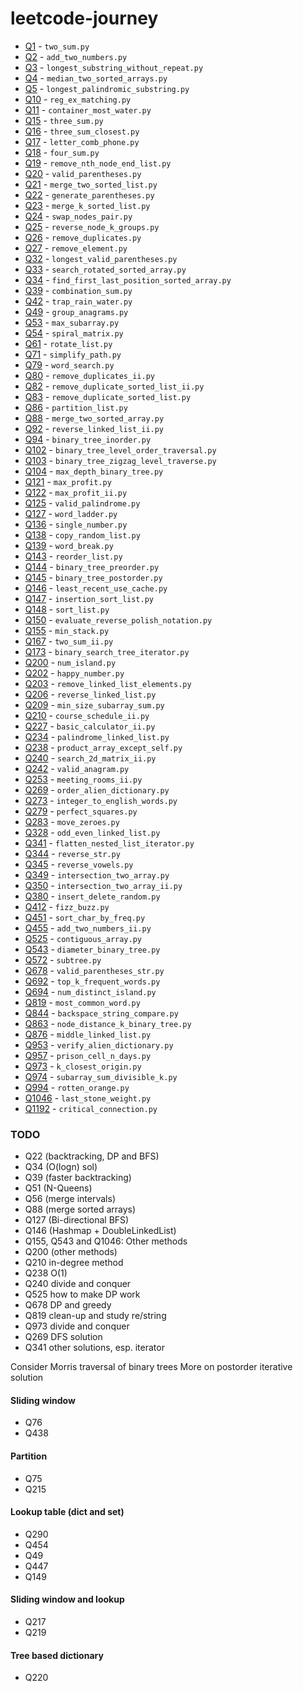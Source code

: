 # leetcode-journey

- [Q1](https://leetcode.com/problems/two-sum/) - `two_sum.py`
- [Q2](https://leetcode.com/problems/add-two-numbers) - `add_two_numbers.py`
- [Q3](https://leetcode.com/problems/longest-substring-without-repeating-characters) - `longest_substring_without_repeat.py` 
- [Q4](https://leetcode.com/problems/median-of-two-sorted-arrays) - `median_two_sorted_arrays.py`
- [Q5](https://leetcode.com/problems/longest-palindromic-substring/) - `longest_palindromic_substring.py`
- [Q10](https://leetcode.com/problems/regular-expression-matching/) - `reg_ex_matching.py`
- [Q11](https://leetcode.com/problems/container-with-most-water/) - `container_most_water.py`
- [Q15](https://leetcode.com/problems/3sum/) - `three_sum.py`
- [Q16](https://leetcode.com/problems/3sum-closest/) - `three_sum_closest.py`
- [Q17](https://leetcode.com/problems/letter-combinations-of-a-phone-number/) - `letter_comb_phone.py`
- [Q18](https://leetcode.com/problems/4sum/) - `four_sum.py`
- [Q19](https://leetcode.com/problems/remove-nth-node-from-end-of-list/) - `remove_nth_node_end_list.py`
- [Q20](https://leetcode.com/problems/valid-parentheses/) - `valid_parentheses.py`
- [Q21](https://leetcode.com/problems/merge-two-sorted-lists/) - `merge_two_sorted_list.py`
- [Q22](https://leetcode.com/problems/generate-parentheses/) - `generate_parentheses.py`
- [Q23](https://leetcode.com/problems/merge-k-sorted-lists/) - `merge_k_sorted_list.py`
- [Q24](https://leetcode.com/problems/swap-nodes-in-pairs/) - `swap_nodes_pair.py`
- [Q25](https://leetcode.com/problems/reverse-nodes-in-k-group/) - `reverse_node_k_groups.py`
- [Q26](https://leetcode.com/problems/remove-duplicates-from-sorted-array/) - `remove_duplicates.py`
- [Q27](https://leetcode.com/problems/remove-element/) - `remove_element.py`
- [Q32](https://leetcode.com/problems/longest-valid-parentheses/) - `longest_valid_parentheses.py`
- [Q33](https://leetcode.com/problems/search-in-rotated-sorted-array/) - `search_rotated_sorted_array.py`
- [Q34](https://leetcode.com/problems/find-first-and-last-position-of-element-in-sorted-array/) - `find_first_last_position_sorted_array.py`
- [Q39](https://leetcode.com/problems/combination-sum/) - `combination_sum.py`
- [Q42](https://leetcode.com/problems/trapping-rain-water/) - `trap_rain_water.py`
- [Q49](https://leetcode.com/problems/group-anagrams/) - `group_anagrams.py`
- [Q53](https://leetcode.com/problems/maximum-subarray/) - `max_subarray.py`
- [Q54](https://leetcode.com/problems/spiral-matrix/) - `spiral_matrix.py`
- [Q61](https://leetcode.com/problems/rotate-list/) - `rotate_list.py`
- [Q71](https://leetcode.com/problems/simplify-path/) - `simplify_path.py`
- [Q79](https://leetcode.com/problems/word-search/) - `word_search.py`
- [Q80](https://leetcode.com/problems/remove-duplicates-from-sorted-array-ii/) - `remove_duplicates_ii.py`
- [Q82](https://leetcode.com/problems/remove-duplicates-from-sorted-list-ii/) - `remove_duplicate_sorted_list_ii.py`
- [Q83](https://leetcode.com/problems/remove-duplicates-from-sorted-list/) - `remove_duplicate_sorted_list.py`
- [Q86](https://leetcode.com/problems/partition-list/) - `partition_list.py`
- [Q88](https://leetcode.com/problems/merge-sorted-array/) - `merge_two_sorted_array.py`
- [Q92](https://leetcode.com/problems/reverse-linked-list-ii/) - `reverse_linked_list_ii.py`
- [Q94](https://leetcode.com/problems/binary-tree-inorder-traversal/) - `binary_tree_inorder.py`
- [Q102](https://leetcode.com/problems/binary-tree-level-order-traversal/) - `binary_tree_level_order_traversal.py`
- [Q103](https://leetcode.com/problems/binary-tree-zigzag-level-order-traversal/) - `binary_tree_zigzag_level_traverse.py`
- [Q104](https://leetcode.com/problems/maximum-depth-of-binary-tree/) - `max_depth_binary_tree.py`
- [Q121](https://leetcode.com/problems/best-time-to-buy-and-sell-stock/) - `max_profit.py`
- [Q122](https://leetcode.com/problems/best-time-to-buy-and-sell-stock-ii/) - `max_profit_ii.py`
- [Q125](https://leetcode.com/problems/valid-palindrome/) - `valid_palindrome.py`
- [Q127](https://leetcode.com/problems/word-ladder/) - `word_ladder.py`
- [Q136](https://leetcode.com/problems/single-number/) - `single_number.py`
- [Q138](https://leetcode.com/problems/copy-list-with-random-pointer/) - `copy_random_list.py`
- [Q139](https://leetcode.com/problems/word-break/) - `word_break.py`
- [Q143](https://leetcode.com/problems/reorder-list/) - `reorder_list.py`
- [Q144](https://leetcode.com/problems/binary-tree-preorder-traversal/) - `binary_tree_preorder.py`
- [Q145](https://leetcode.com/problems/binary-tree-postorder-traversal/) - `binary_tree_postorder.py`
- [Q146](https://leetcode.com/problems/lru-cache/) - `least_recent_use_cache.py`
- [Q147](https://leetcode.com/problems/insertion-sort-list/) - `insertion_sort_list.py`
- [Q148](https://leetcode.com/problems/sort-list/) - `sort_list.py`
- [Q150](https://leetcode.com/problems/evaluate-reverse-polish-notation/) - `evaluate_reverse_polish_notation.py`
- [Q155](https://leetcode.com/problems/min-stack/) - `min_stack.py`
- [Q167](https://leetcode.com/problems/two-sum-ii-input-array-is-sorted/) - `two_sum_ii.py`
- [Q173](https://leetcode.com/problems/binary-search-tree-iterator/) - `binary_search_tree_iterator.py`
- [Q200](https://leetcode.com/problems/number-of-islands/) - `num_island.py`
- [Q202](https://leetcode.com/problems/happy-number/) - `happy_number.py`
- [Q203](https://leetcode.com/problems/remove-linked-list-elements/) - `remove_linked_list_elements.py`
- [Q206](https://leetcode.com/problems/reverse-linked-list/) - `reverse_linked_list.py`
- [Q209](https://leetcode.com/problems/minimum-size-subarray-sum/) - `min_size_subarray_sum.py`
- [Q210](https://leetcode.com/problems/course-schedule-ii/) - `course_schedule_ii.py`
- [Q227](https://leetcode.com/problems/basic-calculator-ii/) - `basic_calculator_ii.py`
- [Q234](https://leetcode.com/problems/palindrome-linked-list/) - `palindrome_linked_list.py`
- [Q238](https://leetcode.com/problems/product-of-array-except-self/) - `product_array_except_self.py`
- [Q240](https://leetcode.com/problems/search-a-2d-matrix-ii/) - `search_2d_matrix_ii.py`
- [Q242](https://leetcode.com/problems/valid-anagram/) - `valid_anagram.py`
- [Q253](https://leetcode.com/problems/meeting-rooms-ii/) - `meeting_rooms_ii.py`
- [Q269](https://leetcode.com/problems/alien-dictionary/) - `order_alien_dictionary.py`
- [Q273](https://leetcode.com/problems/integer-to-english-words/) - `integer_to_english_words.py`
- [Q279](https://leetcode.com/problems/perfect-squares/) - `perfect_squares.py`
- [Q283](https://leetcode.com/problems/move-zeroes/) - `move_zeroes.py`
- [Q328](https://leetcode.com/problems/odd-even-linked-list/) - `odd_even_linked_list.py`
- [Q341](https://leetcode.com/problems/flatten-nested-list-iterator/) - `flatten_nested_list_iterator.py`
- [Q344](https://leetcode.com/problems/reverse-string/) - `reverse_str.py`
- [Q345](https://leetcode.com/problems/reverse-vowels-of-a-string/) - `reverse_vowels.py`
- [Q349](https://leetcode.com/problems/intersection-of-two-arrays/) - `intersection_two_array.py`
- [Q350](https://leetcode.com/problems/intersection-of-two-arrays-ii/) - `intersection_two_array_ii.py`
- [Q380](https://leetcode.com/problems/insert-delete-getrandom-o1/) - `insert_delete_random.py`
- [Q412](https://leetcode.com/problems/fizz-buzz/) - `fizz_buzz.py`
- [Q451](https://leetcode.com/problems/sort-characters-by-frequency/) - `sort_char_by_freq.py`
- [Q455](https://leetcode.com/problems/add-two-numbers-ii/) - `add_two_numbers_ii.py`
- [Q525](https://leetcode.com/problems/contiguous-array/) - `contiguous_array.py`
- [Q543](https://leetcode.com/problems/diameter-of-binary-tree/) - `diameter_binary_tree.py`
- [Q572](https://leetcode.com/problems/subtree-of-another-tree/) - `subtree.py`
- [Q678](https://leetcode.com/problems/valid-parenthesis-string/) - `valid_parentheses_str.py`
- [Q692](https://leetcode.com/problems/top-k-frequent-words/) - `top_k_frequent_words.py`
- [Q694](https://leetcode.com/problems/number-of-distinct-islands/) - `num_distinct_island.py`
- [Q819](https://leetcode.com/problems/most-common-word/) - `most_common_word.py`
- [Q844](https://leetcode.com/problems/backspace-string-compare/) - `backspace_string_compare.py`
- [Q863](https://leetcode.com/problems/all-nodes-distance-k-in-binary-tree/) - `node_distance_k_binary_tree.py`
- [Q876](https://leetcode.com/problems/middle-of-the-linked-list/) - `middle_linked_list.py`
- [Q953](https://leetcode.com/problems/verifying-an-alien-dictionary/) - `verify_alien_dictionary.py`
- [Q957](https://leetcode.com/problems/prison-cells-after-n-days/) - `prison_cell_n_days.py`
- [Q973](https://leetcode.com/problems/k-closest-points-to-origin/) - `k_closest_origin.py`
- [Q974](https://leetcode.com/problems/subarray-sums-divisible-by-k/) - `subarray_sum_divisible_k.py`
- [Q994](https://leetcode.com/problems/rotting-oranges/) - `rotten_orange.py`
- [Q1046](https://leetcode.com/problems/last-stone-weight/) - `last_stone_weight.py`
- [Q1192](https://leetcode.com/problems/critical-connections-in-a-network/) - `critical_connection.py`

### TODO
- Q22 (backtracking, DP and BFS)
- Q34 (O(logn) sol)
- Q39 (faster backtracking)
- Q51 (N-Queens)
- Q56 (merge intervals)
- Q88 (merge sorted arrays)
- Q127 (Bi-directional BFS)
- Q146 (Hashmap + DoubleLinkedList)
- Q155, Q543 and Q1046: Other methods
- Q200 (other methods)
- Q210 in-degree method
- Q238 O(1)
- Q240 divide and conquer
- Q525 how to make DP work
- Q678 DP and greedy
- Q819 clean-up and study re/string
- Q973 divide and conquer
- Q269 DFS solution
- Q341 other solutions, esp. iterator

Consider Morris traversal of binary trees
More on postorder iterative solution

#### Sliding window
- Q76
- Q438

#### Partition
- Q75
- Q215

#### Lookup table (dict and set)
- Q290
- Q454
- Q49
- Q447
- Q149

#### Sliding window and lookup
- Q217
- Q219

#### Tree based dictionary
- Q220
